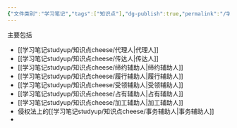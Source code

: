 ```yaml
---
{"文件类别":"学习笔记","tags":["知识点"],"dg-publish":true,"permalink":"/学习笔记studyup/知识点cheese/辅助人/","dgPassFrontmatter":true,"created":"2024-07-30T11:00:52.391+08:00","updated":"2024-09-11T12:04:50.922+08:00"}
---
```


主要包括
- [[学习笔记studyup/知识点cheese/代理人\|代理人]]
- [[学习笔记studyup/知识点cheese/传达人\|传达人]]
- [[学习笔记studyup/知识点cheese/缔约辅助人\|缔约辅助人]]
- [[学习笔记studyup/知识点cheese/履行辅助人\|履行辅助人]]
- [[学习笔记studyup/知识点cheese/受领辅助人\|受领辅助人]]
- [[学习笔记studyup/知识点cheese/占有辅助人\|占有辅助人]]
- [[学习笔记studyup/知识点cheese/加工辅助人\|加工辅助人]]
- 侵权法上的[[学习笔记studyup/知识点cheese/事务辅助人\|事务辅助人]]
- 